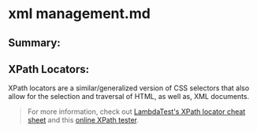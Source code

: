 <!-- XML Management.md -->

# xml management.md

## Summary:


## XPath Locators:

XPath locators are a similar/generalized version of CSS selectors that also allow for the selection and traversal of HTML, as well as, XML documents.

> For more information, check out [LambdaTest's XPath locator cheat sheet](https://www.lambdatest.com/blog/most-exhaustive-xpath-locators-cheat-sheet/) and this [online XPath tester](http://xpather.com/).